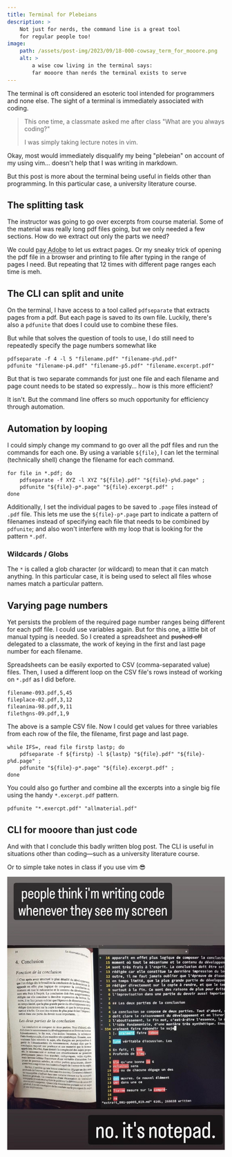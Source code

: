 ```yaml
---
title: Terminal for Plebeians
description: >
    Not just for nerds, the command line is a great tool
    for regular people too!
image:
    path: /assets/post-img/2023/09/18-000-cowsay_term_for_mooore.png
    alt: >
        a wise cow living in the terminal says:
        far mooore than nerds the terminal exists to serve
---
```


The terminal is oft considered an esoteric tool intended
for programmers and none else. The sight of a terminal is
immediately associated with coding.

> This one time, a classmate asked me after class "What are
> you always coding?"
>
> I was simply taking lecture notes in vim.

Okay, most would immediately disqualify my being "plebeian"
on account of my using vim… doesn't help that I was writing
in markdown.

But this post is more about the terminal being useful in fields
other than programming. In this particular case, a university
literature course.

## The splitting task

The instructor was going to go over excerpts from course material.
Some of the material was really long pdf files going, but we only
needed a few sections. How do we extract out only the parts we need?

We could <abbr title="sign an eternal contract in money">pay
Adobe</abbr> to let us extract pages. Or my sneaky trick
of opening the pdf file in a browser and printing to file
after typing in the range of pages I need. But repeating
that 12 times with different page ranges each time is
meh.

## The CLI can split and unite

On the terminal, I have access to a tool called `pdfseparate`
that extracts pages from a pdf. But each page is saved to its
own file. Luckily, there's also a `pdfunite` that does I could
use to combine these files.

But while that solves the question of tools to use, I do still
need to repeatedly specify the page numbers somewhat like

```shell
pdfseparate -f 4 -l 5 "filename.pdf" "filename-p%d.pdf"
pdfunite "filename-p4.pdf" "filename-p5.pdf" "filename.excerpt.pdf"
```

But that is two separate commands for just one file and each
filename and page count needs to be stated so expressly… how is this more
efficient?

It isn't. But the command line offers so much opportunity
for efficiency through automation.

## Automation by looping

I could simply change my command to go over all the pdf files and
run the commands for each one. By using a variable `${file}`, I
can let the terminal (technically shell) change the filename
for each command.

```shell
for file in *.pdf; do
    pdfseparate -f XYZ -l XYZ "${file}.pdf" "${file}-p%d.page" ;
    pdfunite "${file}-p*.page" "${file}.excerpt.pdf" ;
done
```

Additionally, I set the individual pages to be saved to `.page` files
instead of `.pdf` file. This lets me use the `${file}-p*.page` part
to indicate a pattern of filenames instead of specifying each file
that needs to be combined by `pdfunite`; and also won't interfere
with my loop that is looking for the pattern `*.pdf`.

### Wildcards / Globs
The `*` is called a glob character (or wildcard) to mean that it
can match anything. In this particular case, it is being used
to select all files whose names match a particular pattern.

## Varying page numbers

Yet persists the problem of the required page number ranges
being different for each pdf file. I could use variables again.
But for this one, a little bit of manual typing is needed. So
I created a spreadsheet and ~~pushed off~~ delegated to a
classmate, the work of keying in the first and last page
number for each filename.

Spreadsheets can be easily exported to CSV (comma-separated value)
files. Then, I used a different loop on the CSV file's rows instead
of working on `*.pdf` as I did before.

```csv
filename-093.pdf,5,45
fileplace-02.pdf,3,12
fileanima-98.pdf,9,11
filethgns-09.pdf,1,9
```
The above is a sample CSV file. Now I could get values for three variables
from each row of the file, the filename, first page and last page.

```shell
while IFS=, read file firstp lastp; do
    pdfseparate -f ${firstp} -l ${lastp} "${file}.pdf" "${file}-p%d.page" ;
    pdfunite "${file}-p*.page" "${file}.excerpt.pdf" ;
done
```
You could also go further and combine all the excerpts into a single big file
using the handy `*.excerpt.pdf` pattern.

```shell
pdfunite "*.exercpt.pdf" "allmaterial.pdf"
```

## CLI for mooore than just code

And with that I conclude this badly written blog post. The CLI is useful in
situations other than coding&mdash;such as a university literature course.

Or to simple take notes in class if you use vim 😎


![that is just how my notepad looks](/assets/post-img/2023/09/18-001-not_code.png)

<!--
#!/bin/sh

set -e

tmpdir=.sync-not
if [ ! -d ${tmpdir} ]; then mkdir "${tmpdir}"; fi

while IFS=, read sno fname fpage lpage author title year ; do

sno=$(printf "%03d" ${sno})

if [ -z "${lpage}" ]; then >&2 echo last page missing; exit 1; fi

pdfseparate "${fname%___*}/${fname}" \
-f ${fpage:-1} -l ${lpage} \
"${tmpdir}/${sno}-%03d.pdf"

if [ "${title}" == "%ignore%" ]; then continue; fi

cat <<- EOM >>${tmpdir}/000-title.md
1. **${title}**  
${author} _\(${year}\)_
EOM

cat <<- EOM | pandoc -fhtml -thtml -o ${tmpdir}/${sno}-000.pdf
<header>
<h1>${title}</h1>
<p>${author}</p>
<p>${year}</p>
</header>
EOM


done < pages.csv

pandoc -fmarkdown -thtml -o${tmpdir}/000-title.pdf ${tmpdir}/000-title.md
pdfunite ${tmpdir}/*.pdf ../LittératureContemporaines_extraits.pdf

-->

<!--
- vim: spell spelllang=en
-->
